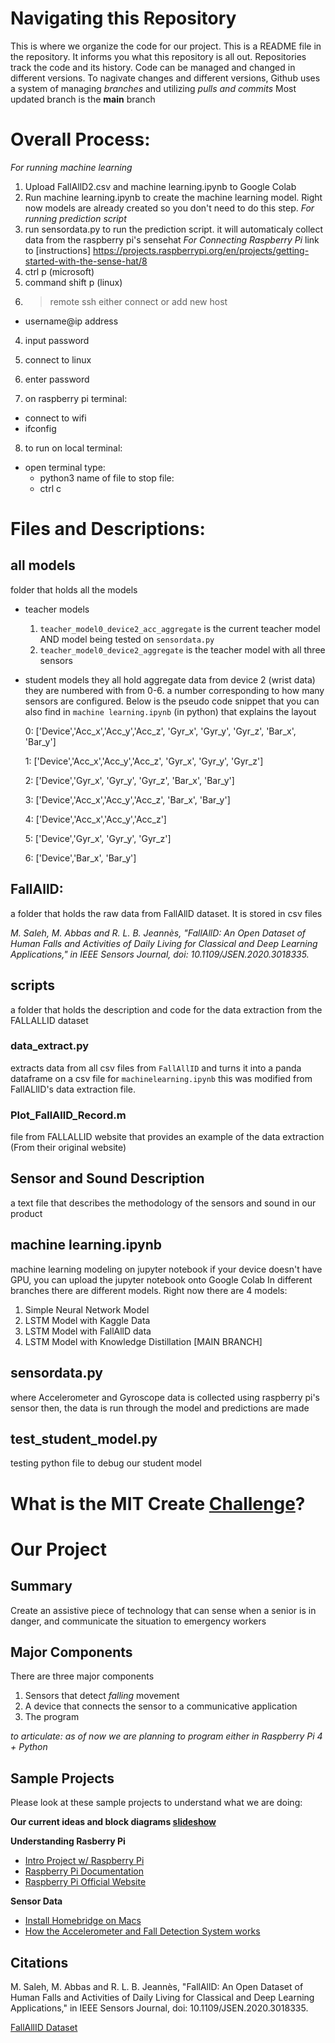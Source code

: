 # Navigating this Repository
This is where we organize the code for our project. This is a README file in the repository. It informs you what this repository is all out.
Repositories track the code and its history. Code can be managed and changed in different versions. To nagivate changes and different versions, Github uses a system of managing *branches* and utilizing *pulls and commits*
Most updated branch is the **main** branch

# Overall Process:
*For running machine learning*
1. Upload FallAllD2.csv and machine learning.ipynb to Google Colab
2. Run machine learning.ipynb to create the machine learning model. Right now models are already created so you don't need to do this step. 
*For running prediction script*
4. run sensordata.py to run the prediction script. it will automaticaly collect data from the raspberry pi's sensehat
*For Connecting Raspberry Pi*
link to [instructions] https://projects.raspberrypi.org/en/projects/getting-started-with-the-sense-hat/8
1. ctrl p (microsoft)
2. command shift p (linux)
3. >remote ssh either connect or add new host
  - username@ip address
4. input password 
5. connect to linux
6. enter password

7. on raspberry pi terminal:
- connect to wifi 
- ifconfig

8. to run on local terminal:
- open terminal
type:
   -  python3 name of file
to stop file:
   -  ctrl c 

# Files and Descriptions:
## all models
  folder that holds all the models 
  - teacher models 
     1. `teacher_model0_device2_acc_aggregate` is the current teacher model AND model being tested on `sensordata.py`
     2. `teacher_model0_device2_aggregate` is the teacher model with all three sensors 
  - student models
    they all hold aggregate data from device 2 (wrist data) 
    they are numbered with from 0-6. a number corresponding to how many sensors are configured. Below is the 
    pseudo code snippet that you can also find in `machine learning.ipynb` (in python) that explains the layout

    0: ['Device','Acc_x','Acc_y','Acc_z', 'Gyr_x', 'Gyr_y', 'Gyr_z', 'Bar_x', 'Bar_y']

    1: ['Device','Acc_x','Acc_y','Acc_z', 'Gyr_x', 'Gyr_y', 'Gyr_z']

    2: ['Device','Gyr_x', 'Gyr_y', 'Gyr_z', 'Bar_x', 'Bar_y']

    3: ['Device','Acc_x','Acc_y','Acc_z', 'Bar_x', 'Bar_y']

    4: ['Device','Acc_x','Acc_y','Acc_z']

    5: ['Device','Gyr_x', 'Gyr_y', 'Gyr_z']

    6: ['Device','Bar_x', 'Bar_y']
    
## FallAllD: 
  a folder that holds the raw data from FallAllD dataset. It is stored in csv files

  *M. Saleh, M. Abbas and R. L. B. Jeannès, "FallAllD: An Open Dataset of Human Falls and Activities of Daily Living for Classical and Deep Learning Applications," in IEEE Sensors Journal, doi: 10.1109/JSEN.2020.3018335.*

  ## scripts
  a folder that holds the description and code for the data extraction from the FALLALLID dataset
   ### data_extract.py
   extracts data from all csv files from `FallAllID` and turns it into a panda dataframe on a csv file for `machinelearning.ipynb`
   this was modified from FallALlID's data extraction file. 
   ### Plot_FallAllD_Record.m
   file from FALLALLID website that provides an example of the data extraction (From their original website)
## Sensor and Sound Description
a text file that describes the methodology of the sensors and sound in our product
## machine learning.ipynb
  machine learning modeling on jupyter notebook
  if your device doesn't have GPU, you can upload the jupyter notebook onto Google Colab
  In different branches there are different models. Right now there are 4 models:
   1. Simple Neural Network Model
   2. LSTM Model with Kaggle Data
   3. LSTM Model with FallAllD data
   4. LSTM Model with Knowledge Distillation [MAIN BRANCH]
## sensordata.py
  where Accelerometer and Gyroscope data is collected using raspberry pi's sensor 
  then, the data is run through the model and predictions are made 
## test_student_model.py
testing python file to debug our student model
# What is the MIT Create [Challenge](https://sites.google.com/view/beaver-works-assistive-tech/create-challenge/the-challenge)?

# Our Project
## Summary
Create an assistive piece of technology that can sense when a senior is in danger, and communicate the situation to emergency workers

## Major Components
There are three major components
1) Sensors that detect *falling* movement
2) A device that connects the sensor to a communicative application
3) The program

*to articulate: as of now we are planning to program either in Raspberry Pi 4  + Python*

## Sample Projects
Please look at these sample projects to understand what we are doing:

**Our current ideas and block diagrams [slideshow](https://docs.google.com/presentation/d/1aa9CrvCU01R1dKsot-3q9yuEzjVwWQEgsKHpUEQwsT0/edit?usp=sharing)**

**Understanding Rasberry Pi**
- [Intro Project  w/ Raspberry Pi](https://projects.raspberrypi.org/en/projects/getting-started-with-the-sense-hat/8)
- [Raspberry Pi Documentation](https://www.raspberrypi.com/documentation/accessories/sense-hat.html)
- [Raspberry Pi Official Website](https://www.raspberrypi.com/)

**Sensor Data**
- [Install Homebridge on Macs](https://github.com/homebridge/homebridge/wiki/Install-Homebridge-on-macOS)
- [How the Accelerometer and Fall Detection System works](https://iotdesignpro.com/projects/iot-based-fall-detection-system-using-nodemcu-esp8266-and-accelerometer-mpu6050)

## Citations
M. Saleh, M. Abbas and R. L. B. Jeannès, "FallAllD: An Open Dataset of Human Falls and Activities of Daily Living for Classical and Deep Learning Applications," in IEEE Sensors Journal, doi: 10.1109/JSEN.2020.3018335.

[FallAllID Dataset](https://ieee-dataport.org/open-access/fallalld-comprehensive-dataset-human-falls-and-activities-daily-living)